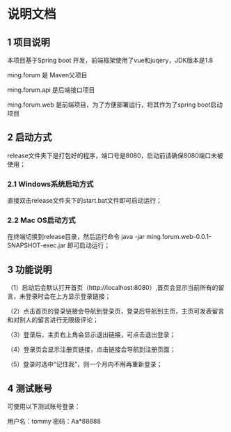 # 说明文档

## 1 项目说明

本项目基于Spring boot 开发，前端框架使用了vue和juqery，JDK版本是1.8

ming.forum 是 Maven父项目

ming.forum.api 是后端接口项目

ming.forum.web 是前端项目，为了方便部署运行，将其作为了spring boot启动项目

## 2 启动方式

release文件夹下是打包好的程序，端口号是8080，启动前请确保8080端口未被使用；

### 2.1 Windows系统启动方式

直接双击release文件夹下的start.bat文件即可启动运行；

### 2.2 Mac OS启动方式

在终端切换到release目录，然后运行命令 java -jar ming.forum.web-0.0.1-SNAPSHOT-exec.jar 即可启动运行；

## 3 功能说明

（1）启动后会默认打开首页（http://localhost:8080）,首页会显示当前所有的留言，未登录时会在上方显示登录链接；

（2）点击首页的登录链接会导航到登录页，登录后导航到主页，主页可发表留言和对别人的留言进行无限级评论；

（3）登录后，主页右上角会显示退出链接，可点击退出登录；

（4）登录页会显示注册页链接，点击链接会导航到注册页面；

（5）登录时选中“记住我”，则一个月内不用再重新登录；

## 4 测试账号

可使用以下测试账号登录：

用户名：tommy
密码：Aa*88888